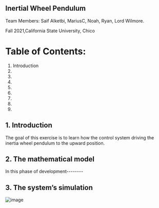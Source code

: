 
## Inertial Wheel Pendulum

Team Members: Saif Alketbi, MariusC, Noah, Ryan, Lord Wilmore.

Fall 2021,California State University, Chico 

# Table of Contents:
1. Introduction 
2.
3.
4.
5.
6.
7.
8.
9.

## 1. Introduction
The goal of this exercise is to learn how the control system driving the inertia wheel pendulum to the upward position. 

## 2. The mathematical model
In this phase of development--------

## 3. The system’s simulation

![image](https://user-images.githubusercontent.com/96152526/146427948-3c15c563-8276-4179-b289-45d7cf4014f3.png)


